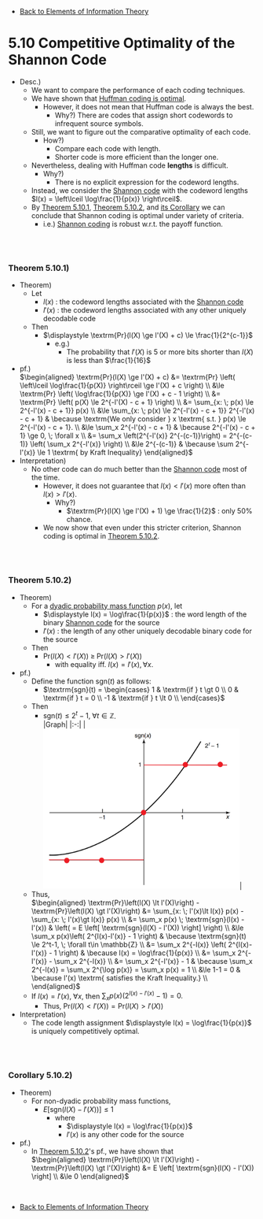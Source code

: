 * [Back to Elements of Information Theory](../../main.md)

# 5.10 Competitive Optimality of the Shannon Code
- Desc.)
  - We want to compare the performance of each coding techniques.
  - We have shown that [Huffman coding is optimal](../08/note.md#58-optimality-of-huffman-codes).
    - However, it does not mean that Huffman code is always the best.
      - Why?) There are codes that assign short codewords to infrequent source symbols.
  - Still, we want to figure out the comparative optimality of each code.
    - How?)
      - Compare each code with length.
      - Shorter code is more efficient than the longer one.
  - Nevertheless, dealing with Huffman code **lengths** is difficult.
    - Why?)
      - There is no explicit expression for the codeword lengths.
  - Instead, we consider the [Shannon code](../07/note.md#prop4-shannon-code) with the codeword lengths $`l(x) = \left\lceil \log\frac{1}{p(x)} \right\rceil`$.
  - By [Theorem 5.10.1](#theorem-5101), [Theorem 5.10.2](#theorem-5102), and [its Corollary](#corollary-5102) we can conclude that Shannon coding is optimal under variety of criteria.
    - i.e.) [Shannon coding](../07/note.md#prop4-shannon-code) is robust w.r.t. the payoff function.

<br><br>

### Theorem 5.10.1)
- Theorem)
  - Let
    - $`l(x)`$ : the codeword lengths associated with the [Shannon code](../07/note.md#prop4-shannon-code)
    - $`l'(x)`$ : the codeword lengths associated with any other uniquely decodable code
  - Then
    - $`\displaystyle \textrm{Pr}(l(X) \ge l'(X) + c) \le \frac{1}{2^{c-1}}`$
      - e.g.)
        - The probability that $`l'(X)`$ is 5 or more bits shorter than $`l(X)`$ is less than $`\frac{1}{16}`$
- pf.)   
  $`\begin{aligned}
    \textrm{Pr}(l(X) \ge l'(X) + c) 
    &= \textrm{Pr} \left( \left\lceil \log\frac{1}{p(X)} \right\rceil \ge l'(X) + c \right) \\
    &\le \textrm{Pr} \left( \log\frac{1}{p(X)} \ge l'(X) + c - 1 \right) \\
    &= \textrm{Pr} \left( p(X) \le 2^{-l'(X) - c + 1} \right) \\
    &= \sum_{x: \; p(x) \le 2^{-l'(x) - c + 1}} p(x) \\
    &\le \sum_{x: \; p(x) \le 2^{-l'(x) - c + 1}} 2^{-l'(x) - c + 1} & \because \textrm{We only consider } x \textrm{ s.t. } p(x) \le 2^{-l'(x) - c + 1}. \\
    &\le \sum_x 2^{-l'(x) - c + 1} & \because 2^{-l'(x) - c + 1} \ge 0, \; \forall x \\
    &= \sum_x \left(2^{-l'(x)} 2^{-(c-1)}\right) = 2^{-(c-1)} \left( \sum_x 2^{-l'(x)} \right) \\
    &\le 2^{-(c-1)} & \because \sum 2^{-l'(x)} \le 1 \textrm{ by Kraft Inequality}
  \end{aligned}`$
- Interpretation)
  - No other code can do much better than the [Shannon code](../07/note.md#prop4-shannon-code) most of the time. 
    - However, it does not guarantee that $`l(x) \lt l'(x)`$ more often than $`l(x) \gt l'(x)`$.
      - Why?)
        - $`\textrm{Pr}(l(X) \ge l'(X) + 1) \ge \frac{1}{2}`$ : only 50% chance.
    - We now show that even under this stricter criterion, Shannon coding is optimal in [Theorem 5.10.2](#theorem-5102).


<br><br>

### Theorem 5.10.2)
- Theorem)
  - For a [dyadic probability mass function](../03/note.md#concept-d-adic-probability-distribution) $`p(x)`$, let 
      - $`\displaystyle l(x) = \log\frac{1}{p(x)}`$ : the word length of the binary [Shannon code](../07/note.md#prop4-shannon-code) for the source
      - $`l'(x)`$ : the length of any other uniquely decodable binary code for the source
  - Then
    - $`\textrm{Pr}\left(l(X) \lt l'(X)\right) \; \ge \; \textrm{Pr}\left(l(X) \gt l'(X)\right)`$
      - with equality iff. $`l(x) = l'(x), \forall x`$.
- pf.)
  - Define the function $`\textrm{sgn}(t)`$ as follows:
    - $`\textrm{sgn}(t) = \begin{cases}
        1 & \textrm{if } t \gt 0 \\
        0 & \textrm{if } t = 0 \\
        -1 & \textrm{if } t \lt 0 \\
    \end{cases}`$
  - Then 
    - $`\textrm{sgn}(t) \le 2^t-1, \; \forall t\in \mathbb{Z}`$.   
      |Graph|
      |:-:|
      |<img src="images/001.png" width="400px">|
  - Thus,   
    $`\begin{aligned}
        \textrm{Pr}\left(l(X) \lt l'(X)\right) - \textrm{Pr}\left(l(X) \gt l'(X)\right)
        &= \sum_{x: \; l'(x)\lt l(x)} p(x) - \sum_{x: \; l'(x)\gt l(x)} p(x) \\
        &= \sum_x p(x) \; \textrm{sgn}(l(x) - l'(x))  & \left( = E \left[ \textrm{sgn}(l(X) - l'(X)) \right] \right) \\
        &\le \sum_x p(x)\left( 2^{l(x)-l'(x)} - 1 \right) & \because \textrm{sgn}(t) \le 2^t-1, \; \forall t\in \mathbb{Z} \\
        &= \sum_x 2^{-l(x)} \left( 2^{l(x)-l'(x)} - 1 \right) & \because l(x) = \log\frac{1}{p(x)} \\
        &= \sum_x 2^{-l'(x)} - \sum_x 2^{-l(x)} \\
        &= \sum_x 2^{-l'(x)} - 1 & \because \sum_x 2^{-l(x)} = \sum_x 2^{\log p(x)} = \sum_x p(x) = 1 \\
        &\le 1-1 = 0 & \because l'(x) \textrm{ satisfies the Kraft Inequality.} \\
    \end{aligned}`$ 
  - If $`l(x) = l'(x), \; \forall x`$, then $`\sum_x p(x)\left( 2^{l(x)-l'(x)} - 1 \right) = 0.`$
    - Thus, $`\textrm{Pr}\left(l(X) \lt l'(X)\right) = \textrm{Pr}\left(l(X) \gt l'(X)\right)`$
- Interpretation)
  - The code length assignment $`\displaystyle l(x) = \log\frac{1}{p(x)}`$  is uniquely competitively optimal.




<br><br>

### Corollary 5.10.2)
- Theorem)
  - For non-dyadic probability mass functions,
    - $`E \left[ \textrm{sgn}(l(X) - l'(X)) \right] \le 1`$
      - where
        - $`\displaystyle l(x) = \log\frac{1}{p(x)}`$
        - $`l'(x)`$ is any other code for the source
- pf.)
  - In [Theorem 5.10.2](#theorem-5102)'s pf., we have shown that   
    $`\begin{aligned}
      \textrm{Pr}\left(l(X) \lt l'(X)\right) - \textrm{Pr}\left(l(X) \gt l'(X)\right)
        &= E \left[ \textrm{sgn}(l(X) - l'(X)) \right] \\
        &\le 0
    \end{aligned}`$


<br>

* [Back to Elements of Information Theory](../../main.md)
